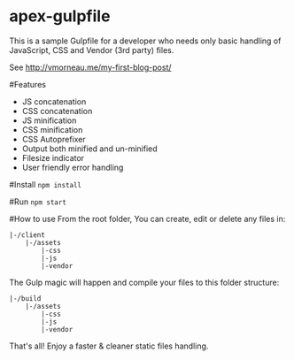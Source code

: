 # apex-gulpfile
This is a sample Gulpfile for a developer who needs only basic handling of JavaScript, CSS and Vendor (3rd party) files.

See http://vmorneau.me/my-first-blog-post/

#Features
- JS concatenation
- CSS concatenation
- JS minification
- CSS minification
- CSS Autoprefixer
- Output both minified and un-minified 
- Filesize indicator
- User friendly error handling

#Install
```npm install```

#Run
```npm start```

#How to use
From the root folder, You can create, edit or delete any files in:
```
|-/client
	|-/assets
		|-css
		|-js
		|-vendor
```

The Gulp magic will happen and compile your files to this folder structure:

```
|-/build
	|-/assets
		|-css
		|-js
		|-vendor
```

That's all! Enjoy a faster & cleaner static files handling.